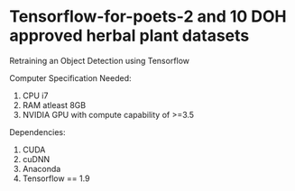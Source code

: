 # Tensorflow-for-poets-2 and 10 DOH approved herbal plant datasets
Retraining an Object Detection using Tensorflow

Computer Specification Needed:
1. CPU i7
2. RAM atleast 8GB
3. NVIDIA GPU with compute capability of >=3.5

Dependencies:
1. CUDA
2. cuDNN
3. Anaconda
4. Tensorflow == 1.9
